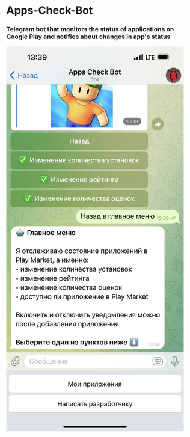# Apps-Check-Bot

### Telegram bot that monitors the status of applications on Google Play and notifies about changes in app's status


![](https://github.com/kichutov/Apps-Check-Bot/blob/master/screen.jpg)
